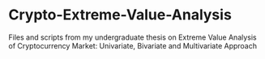 # Crypto-Extreme-Value-Analysis
Files and scripts from my undergraduate thesis on Extreme Value Analysis of Cryptocurrency Market: Univariate, Bivariate and Multivariate Approach
